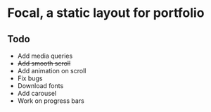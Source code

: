# Focal, a static layout for portfolio

## Todo
* Add media queries
* ~~Add smooth scroll~~
* Add animation on scroll
* Fix bugs
* Download fonts
* Add carousel
* Work on progress bars
